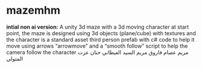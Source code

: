 # mazemhm
**intial non ai version:**
A unity 3d maze with a 3d moving character at start point, the maze is designed using 3d objects (plane/cube) with textures and the character is a standard asset third person prefab with c# code to help it move using arrows “arrowmove” and a “smooth follow” script to help the camera follow the character 
مريم عصام فاروق
مريم السيد الغيطاني
حنان عزت المتولي
